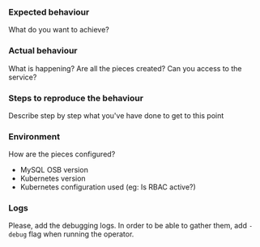 ### Expected behaviour

What do you want to achieve?

### Actual behaviour

What is happening? Are all the pieces created? Can you access to the service?

### Steps to reproduce the behaviour

Describe step by step what you've have done to get to this point

### Environment

How are the pieces configured?
* MySQL OSB version
* Kubernetes version
* Kubernetes configuration used (eg: Is RBAC active?)

### Logs

Please, add the debugging logs. In order to be able to gather them, add `-debug` flag when running the operator.